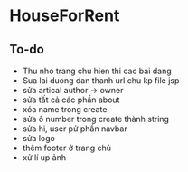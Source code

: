 # HouseForRent
## To-do
- Thu nho trang chu hien thi cac bai dang
- Sua lai duong dan thanh url chu kp file jsp
- sửa artical author -> owner
- sửa tất cả các phần about
- xóa name trong create
- sửa ô number trong create thành string
- sửa hi, user pử phần navbar
- sửa logo
- thêm footer ở trang chủ
- xử lí up ảnh
  
